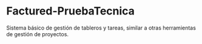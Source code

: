 # Factured-PruebaTecnica
 
Sistema básico de gestión de tableros y tareas, similar a otras herramientas de gestión de proyectos.
